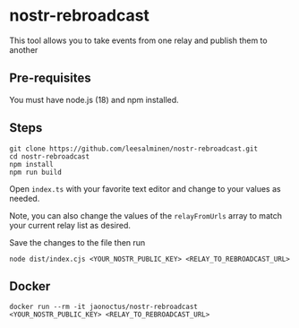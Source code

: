 # nostr-rebroadcast

This tool allows you to take events from one relay and publish them to another

## Pre-requisites

You must have node.js (18) and npm installed.

## Steps

```
git clone https://github.com/leesalminen/nostr-rebroadcast.git
cd nostr-rebroadcast
npm install
npm run build
```

Open `index.ts` with your favorite text editor and change to your values as needed.

Note, you can also change the values of the `relayFromUrls` array to match your current relay list as desired.

Save the changes to the file then run

```
node dist/index.cjs <YOUR_NOSTR_PUBLIC_KEY> <RELAY_TO_REBROADCAST_URL>
```


## Docker

```
docker run --rm -it jaonoctus/nostr-rebroadcast <YOUR_NOSTR_PUBLIC_KEY> <RELAY_TO_REBROADCAST_URL>
```
